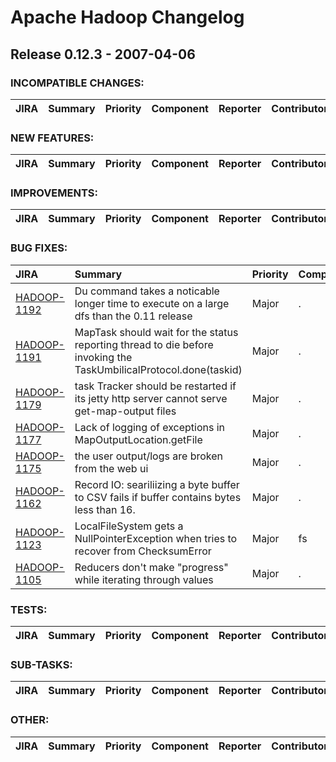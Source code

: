 # Apache Hadoop Changelog

## Release 0.12.3 - 2007-04-06

### INCOMPATIBLE CHANGES:

| JIRA | Summary | Priority | Component | Reporter | Contributor |
|:---- |:---- | :--- |:---- |:---- |:---- |


### NEW FEATURES:

| JIRA | Summary | Priority | Component | Reporter | Contributor |
|:---- |:---- | :--- |:---- |:---- |:---- |


### IMPROVEMENTS:

| JIRA | Summary | Priority | Component | Reporter | Contributor |
|:---- |:---- | :--- |:---- |:---- |:---- |


### BUG FIXES:

| JIRA | Summary | Priority | Component | Reporter | Contributor |
|:---- |:---- | :--- |:---- |:---- |:---- |
| [HADOOP-1192](https://issues.apache.org/jira/browse/HADOOP-1192) | Du command takes a noticable longer time to execute on a large dfs than the 0.11 release |  Major | . | Hairong Kuang | Hairong Kuang |
| [HADOOP-1191](https://issues.apache.org/jira/browse/HADOOP-1191) | MapTask should wait for the status reporting thread to die before invoking the TaskUmbilicalProtocol.done(taskid) |  Major | . | Devaraj Das | Doug Cutting |
| [HADOOP-1179](https://issues.apache.org/jira/browse/HADOOP-1179) | task Tracker should be restarted if its jetty http server cannot serve get-map-output files |  Major | . | Runping Qi | Devaraj Das |
| [HADOOP-1177](https://issues.apache.org/jira/browse/HADOOP-1177) | Lack of logging of exceptions in MapOutputLocation.getFile |  Major | . | Owen O'Malley | Devaraj Das |
| [HADOOP-1175](https://issues.apache.org/jira/browse/HADOOP-1175) | the user output/logs are broken from the web ui |  Major | . | Owen O'Malley | Arun C Murthy |
| [HADOOP-1162](https://issues.apache.org/jira/browse/HADOOP-1162) | Record IO: seariliizing a byte buffer to CSV fails if buffer contains bytes less than 16. |  Major | . | David Bowen | Milind Bhandarkar |
| [HADOOP-1123](https://issues.apache.org/jira/browse/HADOOP-1123) | LocalFileSystem gets a NullPointerException when tries to recover from ChecksumError |  Major | fs | Hairong Kuang | Hairong Kuang |
| [HADOOP-1105](https://issues.apache.org/jira/browse/HADOOP-1105) | Reducers don't make "progress" while iterating through values |  Major | . | Owen O'Malley | Owen O'Malley |


### TESTS:

| JIRA | Summary | Priority | Component | Reporter | Contributor |
|:---- |:---- | :--- |:---- |:---- |:---- |


### SUB-TASKS:

| JIRA | Summary | Priority | Component | Reporter | Contributor |
|:---- |:---- | :--- |:---- |:---- |:---- |


### OTHER:

| JIRA | Summary | Priority | Component | Reporter | Contributor |
|:---- |:---- | :--- |:---- |:---- |:---- |


